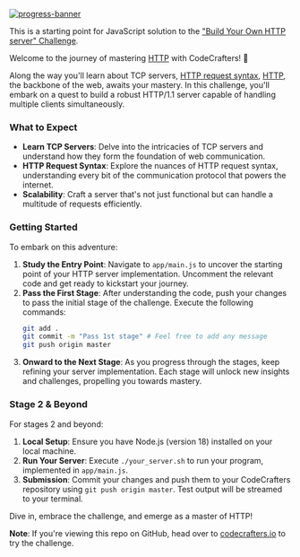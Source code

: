 [![progress-banner](https://backend.codecrafters.io/progress/http-server/2856b560-38f7-4338-afad-b0dac7ad7fe9)](https://app.codecrafters.io/users/RomaLetodiani?r=2qF)

This is a starting point for JavaScript solution to the
["Build Your Own HTTP server" Challenge](https://app.codecrafters.io/courses/http-server/overview).

Welcome to the journey of mastering [HTTP](https://en.wikipedia.org/wiki/Hypertext_Transfer_Protocol) with CodeCrafters! 🚀

Along the way you'll learn about TCP servers,
[HTTP request syntax](https://www.w3.org/Protocols/rfc2616/rfc2616-sec5.html),
[HTTP](https://en.wikipedia.org/wiki/Hypertext_Transfer_Protocol), the backbone of the web, awaits your mastery. In this challenge, you'll embark on a quest to build a robust HTTP/1.1 server capable of handling multiple clients simultaneously.

### What to Expect

- **Learn TCP Servers**: Delve into the intricacies of TCP servers and understand how they form the foundation of web communication.
- **HTTP Request Syntax**: Explore the nuances of HTTP request syntax, understanding every bit of the communication protocol that powers the internet.
- **Scalability**: Craft a server that's not just functional but can handle a multitude of requests efficiently.

### Getting Started

To embark on this adventure:

1. **Study the Entry Point**: Navigate to `app/main.js` to uncover the starting point of your HTTP server implementation. Uncomment the relevant code and get ready to kickstart your journey.
2. **Pass the First Stage**: After understanding the code, push your changes to pass the initial stage of the challenge. Execute the following commands:
   ```sh
   git add .
   git commit -m "Pass 1st stage" # Feel free to add any message
   git push origin master
   ```
3. **Onward to the Next Stage**: As you progress through the stages, keep refining your server implementation. Each stage will unlock new insights and challenges, propelling you towards mastery.

### Stage 2 & Beyond

For stages 2 and beyond:

1. **Local Setup**: Ensure you have Node.js (version 18) installed on your local machine.
2. **Run Your Server**: Execute `./your_server.sh` to run your program, implemented in `app/main.js`.
3. **Submission**: Commit your changes and push them to your CodeCrafters repository using `git push origin master`. Test output will be streamed to your terminal.

Dive in, embrace the challenge, and emerge as a master of HTTP!

**Note**: If you're viewing this repo on GitHub, head over to
[codecrafters.io](https://codecrafters.io) to try the challenge.
